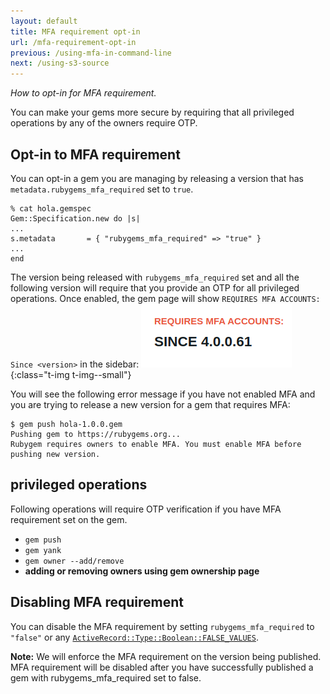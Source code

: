 ```yaml
---
layout: default
title: MFA requirement opt-in
url: /mfa-requirement-opt-in
previous: /using-mfa-in-command-line
next: /using-s3-source
---
```

<em class="t-gray">How to opt-in for MFA requirement.</em>

You can make your gems more secure by requiring that all privileged
operations by any of the owners require OTP.

## Opt-in to MFA requirement

You can opt-in a gem you are managing by releasing a version that has
`metadata.rubygems_mfa_required` set to `true`.

    % cat hola.gemspec
    Gem::Specification.new do |s|
    ...
    s.metadata       = { "rubygems_mfa_required" => "true" }
    ...
    end

The version being released with `rubygems_mfa_required` set and all the following version
will require that you provide an OTP for all privileged operations.
Once enabled, the gem page will show `REQUIRES MFA ACCOUNTS: Since <version>` in the sidebar:
    ![REQUIRES MFA ACCOUNTS](/images/mfa-required-since.png){:class="t-img t-img--small"}

You will see the following error message if you have not enabled MFA and you are trying to release
a new version for a gem that requires MFA:

    $ gem push hola-1.0.0.gem
    Pushing gem to https://rubygems.org...
    Rubygem requires owners to enable MFA. You must enable MFA before pushing new version.


## privileged operations

Following operations will require OTP verification if you have MFA requirement
set on the gem.

- `gem push`
- `gem yank`
- `gem owner --add/remove`
- **adding or removing owners using gem ownership page**

## Disabling MFA requirement

You can disable the MFA requirement by setting `rubygems_mfa_required` to `"false"` or any [`ActiveRecord::Type::Boolean::FALSE_VALUES`](https://api.rubyonrails.org/classes/ActiveModel/Type/Boolean.html).

**Note:** We will enforce the MFA requirement on the version being published. MFA requirement will be disabled after you have successfully
published a gem with rubygems_mfa_required set to false.
